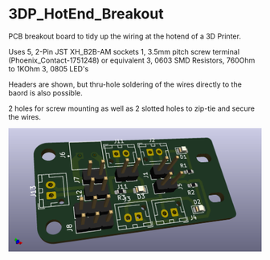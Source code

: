 # 3DP_HotEnd_Breakout
PCB breakout board to tidy up the wiring at the hotend of a 3D Printer. 

Uses 5, 2-Pin JST XH_B2B-AM sockets
1, 3.5mm pitch screw terminal (Phoenix_Contact-1751248) or equivalent
3, 0603 SMD Resistors, 760Ohm to 1KOhm
3, 0805 LED's

Headers are shown, but thru-hole soldering of the wires directly to the baord is also possible. 

2 holes for screw mounting as well as 2 slotted holes to zip-tie and secure the wires. 

![](CArraigeFanBreakout.png)


